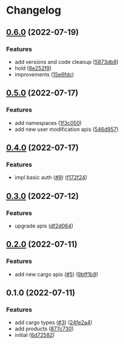 # Changelog

## [0.6.0](https://github.com/fleet-cd/fleet/compare/v0.5.0...v0.6.0) (2022-07-19)


### Features

* add versions and code cleanup ([5873db8](https://github.com/fleet-cd/fleet/commit/5873db818aaa26671ff1c63d4541726a40bb98c1))
* hold ([8e252f9](https://github.com/fleet-cd/fleet/commit/8e252f97554040ca425466015aa62297f0bae211))
* improvements ([15e6fdc](https://github.com/fleet-cd/fleet/commit/15e6fdcc47f582e0aa73e3491b6853eb7e9a5443))

## [0.5.0](https://github.com/fleet-cd/fleet/compare/v0.4.0...v0.5.0) (2022-07-17)


### Features

* add namespaces ([1f3c050](https://github.com/fleet-cd/fleet/commit/1f3c05066fa7eeb437af3b5b1deadfc307905678))
* add new user modification apis ([546d957](https://github.com/fleet-cd/fleet/commit/546d95798ebffaa47b31076e0716c215beb40b9d))

## [0.4.0](https://github.com/fleet-cd/fleet/compare/v0.3.0...v0.4.0) (2022-07-17)


### Features

* impl basic auth ([#9](https://github.com/fleet-cd/fleet/issues/9)) ([f172f24](https://github.com/fleet-cd/fleet/commit/f172f24b403299e62ae1b6b79a6bae80105e5c3d))

## [0.3.0](https://github.com/fleet-cd/fleet/compare/v0.2.0...v0.3.0) (2022-07-12)


### Features

* upgrade apis ([df2d064](https://github.com/fleet-cd/fleet/commit/df2d0644667b2836918b356beb57c851e4f15105))

## [0.2.0](https://github.com/fleet-cd/fleet/compare/v0.1.0...v0.2.0) (2022-07-11)


### Features

* add new cargo apis ([#5](https://github.com/fleet-cd/fleet/issues/5)) ([9bff1b9](https://github.com/fleet-cd/fleet/commit/9bff1b92a7ed32b643f69cec4352e4501ee69935))

## 0.1.0 (2022-07-11)


### Features

* add cargo types ([#3](https://github.com/fleet-cd/fleet/issues/3)) ([24fe2a4](https://github.com/fleet-cd/fleet/commit/24fe2a41e51f9b9d576e66f4c7fbeb74e91801b6))
* add products ([877c730](https://github.com/fleet-cd/fleet/commit/877c73011decc4a9e830b40ec0a16a139661b5c5))
* initial ([6d72582](https://github.com/fleet-cd/fleet/commit/6d725821ad4c79bc9203dec5ad563c07667e9567))
